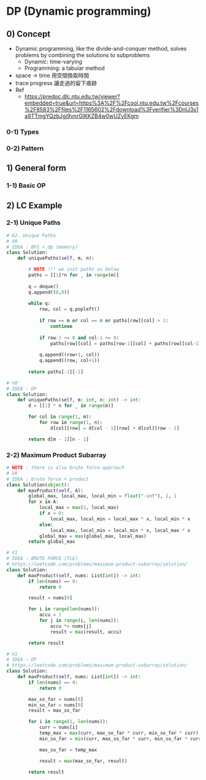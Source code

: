 # DP (Dynamic programming)  

## 0) Concept
- Dynamic programming, like the divide-and-conquer method, solves
problems by combining the solutions to subproblems
    - Dynamic: time-varying
    - Programming: a tabular method
- space -> time 用空間換取時間
- trace progress 讓走過的留下痕跡
- Ref
    - https://predoc.dlc.ntu.edu.tw/viewer?embedded=true&url=https%3A%2F%2Fcool.ntu.edu.tw%2Fcourses%2F8583%2Ffiles%2F1165602%2Fdownload%3Fverifier%3DnlJ3s1a9TTmgYQzbJgj9vnrGlKKZB4w0wUZyEKgm 

### 0-1) Types

### 0-2) Pattern

## 1) General form

### 1-1) Basic OP

## 2) LC Example

### 2-1) Unique Paths
```python
# 62. Unique Paths
# V0
# IDEA : BFS + dp (memory)
class Solution:
    def uniquePaths(self, m, n):

        # NOTE !!! we init paths as below
        paths = [[1]*n for _ in range(m)]
        
        q = deque()
        q.append((0,0))
        
        while q:
            row, col = q.popleft()
            
            if row == m or col == n or paths[row][col] > 1:
                continue 
            
            if row-1 >= 0 and col-1 >= 0:
                paths[row][col] = paths[row-1][col] + paths[row][col-1]
            
            q.append((row+1, col))
            q.append((row, col+1))
        
        return paths[-1][-1]

# V0'
# IDEA : DP
class Solution:
    def uniquePaths(self, m: int, n: int) -> int:
        d = [[1] * n for _ in range(m)]

        for col in range(1, m):
            for row in range(1, n):
                d[col][row] = d[col - 1][row] + d[col][row - 1]

        return d[m - 1][n - 1]
```


### 2-2) Maximum Product Subarray
```python
# NOTE : there is also brute force approach
# V0
# IDEA : brute force + product
class Solution(object):
    def maxProduct(self, A):
        global_max, local_max, local_min = float("-inf"), 1, 1
        for x in A:
            local_max = max(1, local_max)
            if x > 0:
                local_max, local_min = local_max * x, local_min * x
            else:
                local_max, local_min = local_min * x, local_max * x
            global_max = max(global_max, local_max)
        return global_max

# V1
# IDEA : BRUTE FORCE (TLE)
# https://leetcode.com/problems/maximum-product-subarray/solution/
class Solution:
    def maxProduct(self, nums: List[int]) -> int:
        if len(nums) == 0:
            return 0

        result = nums[0]

        for i in range(len(nums)):
            accu = 1
            for j in range(i, len(nums)):
                accu *= nums[j]
                result = max(result, accu)

        return result

# V1
# IDEA : DP
# https://leetcode.com/problems/maximum-product-subarray/solution/
class Solution:
    def maxProduct(self, nums: List[int]) -> int:
        if len(nums) == 0:
            return 0

        max_so_far = nums[0]
        min_so_far = nums[0]
        result = max_so_far

        for i in range(1, len(nums)):
            curr = nums[i]
            temp_max = max(curr, max_so_far * curr, min_so_far * curr)
            min_so_far = min(curr, max_so_far * curr, min_so_far * curr)

            max_so_far = temp_max

            result = max(max_so_far, result)

        return result
```